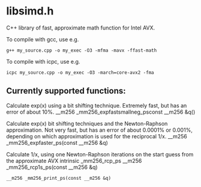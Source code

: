 libsimd.h
==========

C++ library of fast, approximate math function for Intel AVX.

To compile with gcc, use e.g.

    g++ my_source.cpp -o my_exec -O3 -mfma -mavx -ffast-math


To compile with icpc, use e.g.

    icpc my_source.cpp -o my_exec -O3 -march=core-avx2 -fma


Currently supported functions:
----------


Calculate exp(x) using a bit shifting technique. Extremely fast, but has an error of about 10%.
    __m256 _mm256_expfastsmallneg_psconst __m256 &q()



Calculate exp(x) bit shifting techniques and the Newton-Raphson approximation. Not very fast, but has an error of about 0.0001% or 0.001%, depending on which approximation is used for the reciprocal 1/x.
    __m256 _mm256_expfaster_ps(const __m256 &q)

Calculate 1/x, using one Newton-Raphson iterations on the start guess from the approximate AVX intrinsic _mm256_rcp_ps 
    __m256 _mm256_rcp1s_ps(const __m256 &q)

    __m256 _mm256_print_ps(const __m256 &q)
